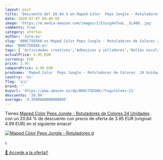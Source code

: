 ```yaml
---
layout: post
title: 'Descuento del 20.84 % en Maped Color  Peps Jungle - Rotuladores d'
date: 2020-07-07 09:40:03
image: 'https://m.media-amazon.com/images/I/51ucg4eTxeL._SL400_.jpg'
comments: true
category: ofertas
author: 'tole.es'
slug: 'B00C75DSKK-es Maped Color Peps Jungle - Rotuladores de Colores 24 Unidades'
sku: 'B00C75DSKK-es'
tags: [ 'Actividades creativas','Adhesivos y selladores','Bolsas escolares','Bricolaje y herramientas','Cuchillos de cocina','Equipaje','Ferretería','Hogar y cocina','Juegos de cuchillos de cocina','Juguetes','Juguetes y juegos','Lápices de colores para niños','Material de escritura y dibujo para niños','Mochilas, estuches y sets escolares','Pegamentos instantáneos','Utensilios de cocina','rotuladores', ]
actualPrice: 3.95 EUR
currency: EUR
price: 3.95
comparePrice: 4.99 EUR
prodname: 'Maped Color  Peps Jungle - Rotuladores de Colores  24 Unidades '
country: 'es'
flag: '🇪🇸'
brand: ''
buyurl: 'https://www.amazon.es/dp/B00C75DSKK/?tag=tolees-21'
descuento: '20.84'
average: '4.3500000000000005'
---
```


Tienes [Maped Color  Peps Jungle - Rotuladores de Colores  24 Unidades ](https://www.amazon.es/dp/B00C75DSKK/?tag=tolees-21) con un 20.84 % de descuento con precio de oferta de 3.95 EUR (original: 4.99 EUR) en el siguiente enlace!

[![Maped Color  Peps Jungle - Rotuladores d](https://m.media-amazon.com/images/I/51ucg4eTxeL._SL400_.jpg)](https://www.amazon.es/dp/B00C75DSKK/?tag=tolees-21)

ℹ️:


[🛒 Accede a la oferta!!](https://www.amazon.es/dp/B00C75DSKK/?tag=tolees-21)
